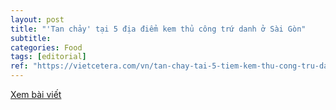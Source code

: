 ```yaml
---
layout: post
title: "'Tan chảy' tại 5 địa điểm kem thủ công trứ danh ở Sài Gòn"
subtitle: 
categories: Food
tags: [editorial]
ref: "https://vietcetera.com/vn/tan-chay-tai-5-tiem-kem-thu-cong-tru-danh-o-sai-gon"
---
```

[Xem bài viết](https://vietcetera.com/vn/tan-chay-tai-5-tiem-kem-thu-cong-tru-danh-o-sai-gon)
